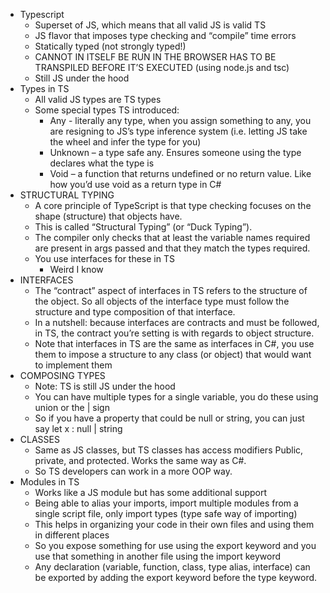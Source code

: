 * Typescript
    * Superset of JS, which means that all valid JS is valid TS 
    * JS flavor that imposes type checking and “compile” time errors
    * Statically typed (not strongly typed!) 	 
    * CANNOT IN ITSELF BE RUN IN THE BROWSER HAS TO BE TRANSPILED BEFORE IT’S EXECUTED (using node.js and tsc) 
    * Still JS under the hood
* Types in TS
    * All valid JS types are TS types 
    * Some special types TS introduced: 
        * Any - literally any type, when you assign something to any, you are resigning to JS’s type inference system (i.e. letting JS take the wheel and infer the type for you)
        * Unknown – a type safe any. Ensures someone using the type declares what the type is 
        * Void – a function that returns undefined or no return value. Like how you’d use void as a return type in C#
* STRUCTURAL TYPING
    * A core principle of TypeScript is that type checking focuses on the shape (structure) that objects have. 
    * This is called “Structural Typing” (or “Duck Typing”).  
    * The compiler only checks that at least the variable names required are present in args passed and that they match the types required.  
    * You use interfaces for these in TS 
        * Weird I know
* INTERFACES
    * The “contract” aspect of interfaces in TS refers to the structure of the object. So all objects of the interface type must follow the structure and type composition of that interface. 
    * In a nutshell: because interfaces are contracts and must be followed, in TS, the contract you’re setting is with regards to object structure. 
    * Note that interfaces in TS are the same as interfaces in C#, you use them to impose a structure to any class (or object) that would want to implement them
* COMPOSING TYPES
    * Note: TS is still JS under the hood
    * You can have multiple types for a single variable, you do these using union or the | sign 
    * So if you have a property that could be null or string, you can just say let x : null | string
* CLASSES
    * Same as JS classes, but TS classes has access modifiers Public, private, and protected. Works the same way as C#.
    * So TS developers can work in a more OOP way.
* Modules in TS
    * Works like a JS module but has some additional support 
    * Being able to alias your imports, import multiple modules from a single script file, only import types (type safe way of importing) 
    * This helps in organizing your code in their own files and using them in different places 
    * So you expose something for use using the export keyword and you use that something in another file using the import keyword 
    * Any declaration (variable, function, class, type alias, interface) can be exported by adding the export keyword before the type keyword.